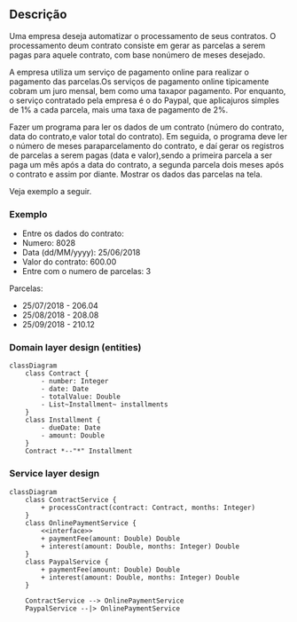 ## Descrição

Uma empresa deseja automatizar o processamento de seus contratos. O processamento deum contrato consiste em gerar 
as parcelas a serem pagas para aquele contrato, com base nonúmero de meses desejado.

A empresa utiliza um serviço de pagamento online para realizar o pagamento das parcelas.Os serviços de pagamento 
online tipicamente cobram um juro mensal, bem como uma taxapor pagamento. Por enquanto, o serviço contratado pela 
empresa é o do Paypal, que aplicajuros simples de 1% a cada parcela, mais uma taxa de pagamento de 2%.

Fazer um programa para ler os dados de um contrato (número do contrato, data do contrato,e valor total do contrato). 
Em seguida, o programa deve ler o número de meses paraparcelamento do contrato, e daí gerar os registros de parcelas a 
serem pagas (data e valor),sendo a primeira parcela a ser paga um mês após a data do contrato, a segunda parcela dois 
meses após o contrato e assim por diante. Mostrar os dados das parcelas na tela.

Veja exemplo a seguir.

### Exemplo
- Entre os dados do contrato:
- Numero: 8028
- Data (dd/MM/yyyy): 25/06/2018
- Valor do contrato: 600.00
- Entre com o numero de parcelas: 3

Parcelas:
- 25/07/2018 - 206.04
- 25/08/2018 - 208.08
- 25/09/2018 - 210.12

### Domain layer design (entities)

```mermaid
classDiagram
    class Contract {
        - number: Integer
        - date: Date
        - totalValue: Double
        - List~Installment~ installments
    }
    class Installment {
        - dueDate: Date
        - amount: Double
    }
    Contract *--"*" Installment
```

### Service layer design

```mermaid
classDiagram 
    class ContractService {
        + processContract(contract: Contract, months: Integer)
    }
    class OnlinePaymentService {
        <<interface>>
        + paymentFee(amount: Double) Double
        + interest(amount: Double, months: Integer) Double
    }
    class PaypalService {
        + paymentFee(amount: Double) Double
        + interest(amount: Double, months: Integer) Double
    }
    
    ContractService --> OnlinePaymentService
    PaypalService --|> OnlinePaymentService
```